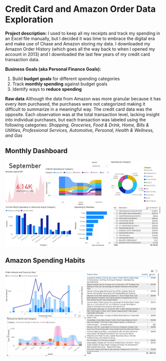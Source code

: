 # Credit Card and Amazon Order Data Exploration

**Project description:** I used to keep all my receipts and track my spending in an Excel file manually, but I decided it was time to embrace the digital era and make use of Chase and Amazon storing my data. I downloaded my Amazon Order History (which goes all the way back to when I opened my account in 2013) and I downloaded the last few years of my credit card transaction data.

**Business Goals (aka Personal Finance Goals):**
1. Build **budget goals** for different spending categories
2. Track **monthly spending** against budget goals
3. Identify ways to **reduce spending**


**Raw data** Although the data from Amazon was more granular because it has every item purchased, the purchases were not categorized making it difficult to summarize in a meaningful way.  The credit card data was the opposite.  Each observation was at the total transaction level, lacking insight into individual purchases, but each transaction was labeled using the following categories: *Shopping, Groceries, Food & Drink, Home, Bills & Utilities, Professional Services, Automotive, Personal, Health & Wellness, and Gas*


## Monthly Dashboard
<img src="images/CCmonthly_dash.png?raw=true"/>


## Amazon Spending Habits
<img src="images/amazon_shopping2025.png?raw=true"/>



